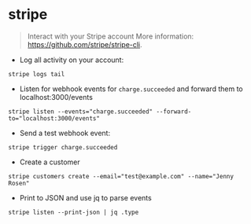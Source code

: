 # stripe

> Interact with your Stripe account
> More information: <https://github.com/stripe/stripe-cli>.

- Log all activity on your account:

`stripe logs tail`

- Listen for webhook events for `charge.succeeded` and forward them to localhost:3000/events

`stripe listen --events="charge.succeeded" --forward-to="localhost:3000/events"`

- Send a test webhook event:

`stripe trigger charge.succeeded`

- Create a customer

`stripe customers create --email="test@example.com" --name="Jenny Rosen"`

- Print to JSON and use jq to parse events

`stripe listen --print-json | jq .type`
